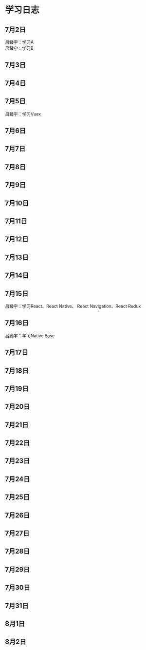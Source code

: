 # 学习日志
## 7月2日  
吕臻宇：学习A  
吕臻宇：学习B
## 7月3日  

## 7月4日  
  
## 7月5日  
吕臻宇：学习Vuex  
## 7月6日  
  
## 7月7日  
  
## 7月8日  
  
## 7月9日  
  
## 7月10日  
  
## 7月11日  
  
## 7月12日  
  
## 7月13日  
  
## 7月14日  
  
## 7月15日  
吕臻宇：学习React、React Native、 React Navigation、React Redux 
## 7月16日  
吕臻宇：学习Native Base
## 7月17日  
  
## 7月18日  
  
## 7月19日  
  
## 7月20日  
  
## 7月21日  
  
## 7月22日  
  
## 7月23日  
  
## 7月24日  
  
## 7月25日  
  
## 7月26日  
  
## 7月27日  
  
## 7月28日  
  
## 7月29日  
  
## 7月30日  
  
## 7月31日  
  
## 8月1日  
  
## 8月2日  
  
